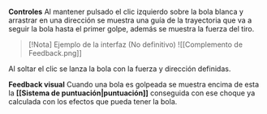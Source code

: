 **Controles**
Al mantener pulsado el clic izquierdo sobre la bola blanca y arrastrar en una dirección se muestra una guía de la trayectoria que va a seguir la bola hasta el primer golpe, además se muestra la fuerza del tiro.
>[!Nota]
Ejemplo de la interfaz (No definitivo)
>![[Complemento de Feedback.png]]


Al soltar el clic se lanza la bola con la fuerza y dirección definidas.


**Feedback visual**
Cuando una bola es golpeada se muestra encima de esta la **[[Sistema de puntuación|puntuación]]** conseguida con ese choque ya calculada con los efectos que pueda tener la bola.
